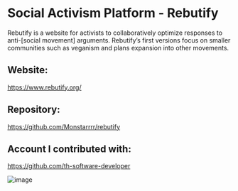 # Social Activism Platform - Rebutify

Rebutify is a website for activists to collaboratively optimize responses to anti-[social movement] arguments. 
Rebutify’s first versions focus on smaller communities such as veganism and plans expansion into other movements.

## Website:
https://www.rebutify.org/

## Repository:
https://github.com/Monstarrrr/rebutify

## Account I contributed with:
https://github.com/th-software-developer

![image](https://github.com/user-attachments/assets/8019520b-4e89-4847-be65-89f8d6279250)
